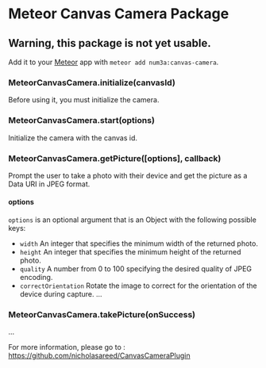 # Meteor Canvas Camera Package
## Warning, this package is not yet usable.

Add it to your [Meteor](http://meteor.com) app with `meteor add num3a:canvas-camera`.


### MeteorCanvasCamera.initialize(canvasId)
Before using it, you must initialize the camera.

### MeteorCanvasCamera.start(options)
Initialize the camera with the canvas id.

### MeteorCanvasCamera.getPicture([options], callback)

Prompt the user to take a photo with their device and get the picture as a Data URI in JPEG format.

#### options

`options` is an optional argument that is an Object with the following possible keys:

- `width` An integer that specifies the minimum width of the returned photo.
- `height` An integer that specifies the minimum height of the returned photo.
- `quality` A number from 0 to 100 specifying the desired quality of JPEG encoding.
- `correctOrientation` Rotate the image to correct for the orientation of the device during capture.
...


### MeteorCanvasCamera.takePicture(onSuccess)
...

For more information, please go to : https://github.com/nicholasareed/CanvasCameraPlugin